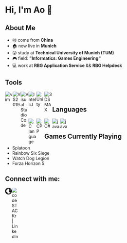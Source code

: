 # Hi, I'm Ao 👋

## About Me
- 🉑 come from **China**
- 🏠 now live in **Munich**
- 😜 study at **Technical University of Munich (TUM)**
- 🎮 field: **"Informatics: Games Engineering"**
- 💻 work at **RBG Application Service** && **RBG Helpdesk**

## Tools
<img align = "left" alt = "vim" width = "25px" src = "https://user-images.githubusercontent.com/8083855/30329899-bffb884c-97e4-11e7-8b93-f8e4bed7338a.png">
<img align = "left" alt = "VS2019" width = "26px" src = "https://img.icons8.com/color/452/visual-studio-2019.png">
<img align = "left" alt = "Visual Studio Code" width = "26px" src = "https://cdn.icon-icons.com/icons2/2107/PNG/512/file_type_vscode_icon_130084.png">
<img align = "left" alt = "IntelliJ" width = "26px" src = "https://upload.wikimedia.org/wikipedia/commons/thumb/9/9c/IntelliJ_IDEA_Icon.svg/2048px-IntelliJ_IDEA_Icon.svg.png">
<img align = "left" alt = "Unity" width = "26px" src = "https://icon-library.com/images/unity-icon/unity-icon-1.jpg">
<img align = "left" alt = "3DSMAX" width = "26px" src = "https://img.icons8.com/color/480/autodesk-3ds-max.png">  

<br />

## Languages
 <img align = "left" alt = "C language" width = "26px" src = "https://www.pngkit.com/png/full/101-1010012_c-programming-icon-c-programming-language-logo.png">
 <img align = "left" alt = "CPP" width = "26px" src = "https://user-images.githubusercontent.com/42747200/46140125-da084900-c26d-11e8-8ea7-c45ae6306309.png">
 <img align = "left" alt = "C#" width = "26px" src = "https://static-00.iconduck.com/assets.00/c-sharp-c-icon-456x512-9sej0lrz.png">
 <img align = "left" alt = "java" width = "26px" src = "https://image.flaticon.com/icons/png/512/226/226777.png">
 <img align = "left" alt = "java" width = "26px" src = "https://cdn3.iconfinder.com/data/icons/logos-and-brands-adobe/512/267_Python-512.png">

 
<br />

## Games Currently Playing
- Splatoon
- Rainbow Six Siege
- Watch Dog Legion
- Forza Horizon 5

## Connect with me:
[<img align="left" alt="codeSTACKr.com" width="22px" src="https://raw.githubusercontent.com/iconic/open-iconic/master/svg/globe.svg" />][website]
[<img align="left" alt="codeSTACKr | LinkedIn" width="22px" src="https://cdn.jsdelivr.net/npm/simple-icons@v3/icons/linkedin.svg" />][linkedin]

[website]: http://home.in.tum.de/~gaoa/Profile/
[linkedin]: https://www.linkedin.com/in/ao-gao-0a4b82209/
